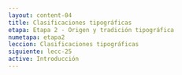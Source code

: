 ```yaml
---
layout: content-04
title: Clasificaciones tipográficas
etapa: Etapa 2 - Origen y tradición tipográfica
numetapa: etapa2
leccion: Clasificaciones tipográficas
siguiente: lecc-25
active: Introducción
---
```


<div class="col-md-4 extracto">

</div>

<div class="col-md-8">

	

</div>
